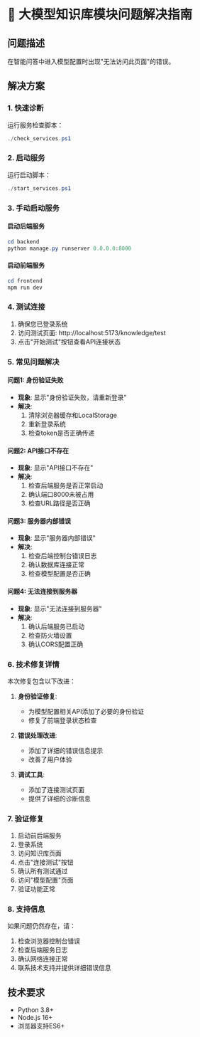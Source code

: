 # 🔧 大模型知识库模块问题解决指南

## 问题描述
在智能问答中进入模型配置时出现"无法访问此页面"的错误。

## 解决方案

### 1. 快速诊断
运行服务检查脚本：
```powershell
./check_services.ps1
```

### 2. 启动服务
运行启动脚本：
```powershell
./start_services.ps1
```

### 3. 手动启动服务

#### 启动后端服务
```powershell
cd backend
python manage.py runserver 0.0.0.0:8000
```

#### 启动前端服务
```powershell
cd frontend
npm run dev
```

### 4. 测试连接
1. 确保您已登录系统
2. 访问测试页面: http://localhost:5173/knowledge/test
3. 点击"开始测试"按钮查看API连接状态

### 5. 常见问题解决

#### 问题1: 身份验证失败
- **现象**: 显示"身份验证失败，请重新登录"
- **解决**: 
  1. 清除浏览器缓存和LocalStorage
  2. 重新登录系统
  3. 检查token是否正确传递

#### 问题2: API接口不存在
- **现象**: 显示"API接口不存在"
- **解决**: 
  1. 检查后端服务是否正常启动
  2. 确认端口8000未被占用
  3. 检查URL路径是否正确

#### 问题3: 服务器内部错误
- **现象**: 显示"服务器内部错误"
- **解决**: 
  1. 检查后端控制台错误日志
  2. 确认数据库连接正常
  3. 检查模型配置是否正确

#### 问题4: 无法连接到服务器
- **现象**: 显示"无法连接到服务器"
- **解决**: 
  1. 确认后端服务已启动
  2. 检查防火墙设置
  3. 确认CORS配置正确

### 6. 技术修复详情

本次修复包含以下改进：

1. **身份验证修复**:
   - 为模型配置相关API添加了必要的身份验证
   - 修复了前端登录状态检查

2. **错误处理改进**:
   - 添加了详细的错误信息提示
   - 改善了用户体验

3. **调试工具**:
   - 添加了连接测试页面
   - 提供了详细的诊断信息

### 7. 验证修复

1. 启动前后端服务
2. 登录系统
3. 访问知识库页面
4. 点击"连接测试"按钮
5. 确认所有测试通过
6. 访问"模型配置"页面
7. 验证功能正常

### 8. 支持信息

如果问题仍然存在，请：
1. 检查浏览器控制台错误
2. 检查后端服务日志
3. 确认网络连接正常
4. 联系技术支持并提供详细错误信息

## 技术要求
- Python 3.8+
- Node.js 16+
- 浏览器支持ES6+

